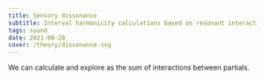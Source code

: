 ```yaml
---
title: Sensory dissonance
subtitle: Interval harmonicity calculations based on resonant interactions between partials of the sounds
tags: sound
date: 2021-08-20
cover: /theory/dissonance.svg
---
```


We can calculate and explore as the sum of interactions between partials.

<pitch-dissonance />
<svg-save svg="dissonance" />